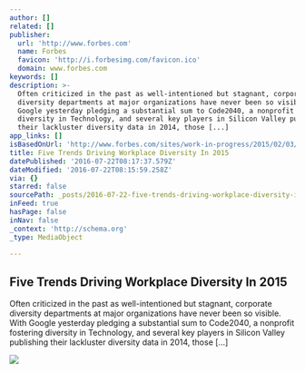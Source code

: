 ```yaml
---
author: []
related: []
publisher:
  url: 'http://www.forbes.com'
  name: Forbes
  favicon: 'http://i.forbesimg.com/favicon.ico'
  domain: www.forbes.com
keywords: []
description: >-
  Often criticized in the past as well-intentioned but stagnant, corporate
  diversity departments at major organizations have never been so visible. With
  Google yesterday pledging a substantial sum to Code2040, a nonprofit fostering
  diversity in Technology, and several key players in Silicon Valley publishing
  their lackluster diversity data in 2014, those [...]
app_links: []
isBasedOnUrl: 'http://www.forbes.com/sites/work-in-progress/2015/02/03/20768/#83bcb3934c98'
title: Five Trends Driving Workplace Diversity In 2015
datePublished: '2016-07-22T08:17:37.579Z'
dateModified: '2016-07-22T08:15:59.258Z'
via: {}
starred: false
sourcePath: _posts/2016-07-22-five-trends-driving-workplace-diversity-in-2015.md
inFeed: true
hasPage: false
inNav: false
_context: 'http://schema.org'
_type: MediaObject

---
```

<article style=""><h1>Five Trends Driving Workplace Diversity In 2015</h1><p>Often criticized in the past as well-intentioned but stagnant, corporate diversity departments at major organizations have never been so visible. With Google yesterday pledging a substantial sum to Code2040, a nonprofit fostering diversity in Technology, and several key players in Silicon Valley publishing their lackluster diversity data in 2014, those [...]</p><img src="http://blogs-images.forbes.com/work-in-progress/files/2015/02/640.jpg" /></article>